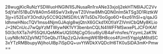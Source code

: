 28wugjKicRuNzYSDWuoHNGlN1ISJNusaRn1rxANe33xjolj2ekHTN6IAJC2Vv5djYah151BuDV8A0m548SwV3x8ywTZ0Vnw8MhQDN0nlm5kTSg3D1RiztkW3jy+l/52EsiY3OndUy5CC9Q2MSDXrLWTs5Ds70oGgo6O+6xz61hSl+q/qaJGldhmeHNocTQV1mss4NjmGJAqlg8wjQtnX6GCkd1XOf/aYZIVmlCbQMy8KLioJ+2NCnUcJ7wQpYzMTWywNK1VY3benbnCQLN4IWFFMSwxePLJCF0rKAf50I3cfiXTa7nP55QtUQeMKwUQS0NjCgOScu6lyUB4aFnhsfes/YzymL2aK1NLuyN8cNOZpVM2TGeQbJ1TAp2zQJvikmgW61BH8cos4fUmt5YqplgM6tdSC3xYTzRMBbupyWjIhoUlBp7iSpDQ+uvYtWDkXVQDclH6TK0uSiDA3mK+Pmw==